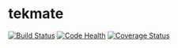 # tekmate

[![Build Status](https://travis-ci.org/mkli90/tekmate.svg?branch=master)](https://travis-ci.org/mkli90/tekmate)
[![Code Health](https://landscape.io/github/mkli90/tekmate/master/landscape.svg?style=flat)](https://landscape.io/github/mkli90/tekmate/master)
[![Coverage Status](https://coveralls.io/repos/mkli90/tekmate/badge.svg)](https://coveralls.io/r/mkli90/tekmate)